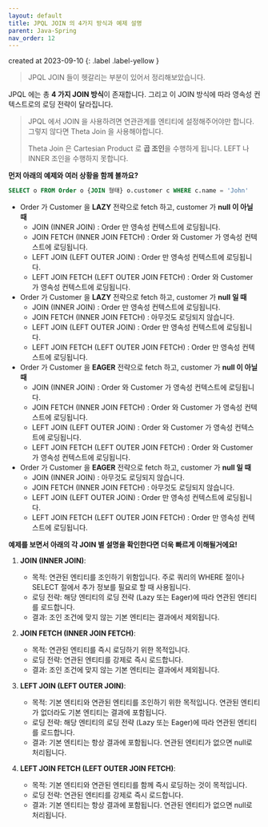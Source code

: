 ```yaml
---
layout: default
title: JPQL JOIN 의 4가지 방식과 예제 설명 
parent: Java-Spring
nav_order: 12
---
```


created at 2023-09-10
{: .label .label-yellow }

> JPQL JOIN 들이 헷갈리는 부분이 있어서 정리해보았습니다.

JPQL 에는 총 **4 가지 JOIN 방식**이 존재합니다. 그리고 이 JOIN 방식에 따라 영속성 컨텍스트로의 로딩 전략이 달라집니다.
> JPQL 에서 JOIN 을 사용하려면 연관관계를 엔티티에 설정해주어야만 합니다. 그렇지 않다면 Theta Join 을 사용해야합니다.
>
> Theta Join 은 Cartesian Product 로 **곱 조인**을 수행하게 됩니다. LEFT 나 INNER 조인을 수행하지 못합니다.

**먼저 아래의 예제와 여러 상황을 함께 볼까요?**

```sql
SELECT o FROM Order o {JOIN 형태} o.customer c WHERE c.name = 'John'
```
* Order 가 Customer 을 **LAZY** 전략으로 fetch 하고, customer 가 **null 이 아닐 때**
    * JOIN (INNER JOIN) : Order 만 영속성 컨텍스트에 로딩됩니다.
    * JOIN FETCH (INNER JOIN FETCH) : Order 와 Customer 가 영속성 컨텍스트에 로딩됩니다.
    * LEFT JOIN (LEFT OUTER JOIN) : Order 만 영속성 컨텍스트에 로딩됩니다.
    * LEFT JOIN FETCH (LEFT OUTER JOIN FETCH) : Order 와 Customer 가 영속성 컨텍스트에 로딩됩니다.
* Order 가 Customer 을 **LAZY** 전략으로 fetch 하고, customer 가 **null 일 때**
    * JOIN (INNER JOIN) : Order 만 영속성 컨텍스트에 로딩됩니다.
    * JOIN FETCH (INNER JOIN FETCH) : 아무것도 로딩되지 않습니다.
    * LEFT JOIN (LEFT OUTER JOIN) : Order 만 영속성 컨텍스트에 로딩됩니다.
    * LEFT JOIN FETCH (LEFT OUTER JOIN FETCH) : Order 만 영속성 컨텍스트에 로딩됩니다.
* Order 가 Customer 을 **EAGER** 전략으로 fetch 하고, customer 가 **null 이 아닐 때**
    * JOIN (INNER JOIN) : Order 와 Customer 가 영속성 컨텍스트에 로딩됩니다.
    * JOIN FETCH (INNER JOIN FETCH) : Order 와 Customer 가 영속성 컨텍스트에 로딩됩니다.
    * LEFT JOIN (LEFT OUTER JOIN) : Order 와 Customer 가 영속성 컨텍스트에 로딩됩니다.
    * LEFT JOIN FETCH (LEFT OUTER JOIN FETCH) : Order 와 Customer 가 영속성 컨텍스트에 로딩됩니다.
* Order 가 Customer 을 **EAGER** 전략으로 fetch 하고, customer 가 **null 일 때**
    * JOIN (INNER JOIN) : 아무것도 로딩되지 않습니다.
    * JOIN FETCH (INNER JOIN FETCH) : 아무것도 로딩되지 않습니다.
    * LEFT JOIN (LEFT OUTER JOIN) : Order 만 영속성 컨텍스트에 로딩됩니다.
    * LEFT JOIN FETCH (LEFT OUTER JOIN FETCH) : Order 만 영속성 컨텍스트에 로딩됩니다.

**예제를 보면서 아래의 각 JOIN 별 설명을 확인한다면 더욱 빠르게 이해될거에요!**

1. **JOIN (INNER JOIN)**:
    - 목적: 연관된 엔티티를 조인하기 위함입니다. 주로 쿼리의 WHERE 절이나 SELECT 절에서 추가 정보를 필요로 할 때 사용됩니다.
    - 로딩 전략: 해당 엔티티의 로딩 전략 (Lazy 또는 Eager)에 따라 연관된 엔티티를 로드합니다.
    - 결과: 조인 조건에 맞지 않는 기본 엔티티는 결과에서 제외됩니다.

2. **JOIN FETCH (INNER JOIN FETCH)**:
    - 목적: 연관된 엔티티를 즉시 로딩하기 위한 목적입니다.
    - 로딩 전략: 연관된 엔티티를 강제로 즉시 로드합니다.
    - 결과: 조인 조건에 맞지 않는 기본 엔티티는 결과에서 제외됩니다.

3. **LEFT JOIN (LEFT OUTER JOIN)**:
    - 목적: 기본 엔티티와 연관된 엔티티를 조인하기 위한 목적입니다. 연관된 엔티티가 없더라도 기본 엔티티는 결과에 포함됩니다.
    - 로딩 전략: 해당 엔티티의 로딩 전략 (Lazy 또는 Eager)에 따라 연관된 엔티티를 로드합니다.
    - 결과: 기본 엔티티는 항상 결과에 포함됩니다. 연관된 엔티티가 없으면 null로 처리됩니다.

4. **LEFT JOIN FETCH (LEFT OUTER JOIN FETCH)**:
    - 목적: 기본 엔티티와 연관된 엔티티를 함께 즉시 로딩하는 것이 목적입니다.
    - 로딩 전략: 연관된 엔티티를 강제로 즉시 로드합니다.
    - 결과: 기본 엔티티는 항상 결과에 포함됩니다. 연관된 엔티티가 없으면 null로 처리됩니다.